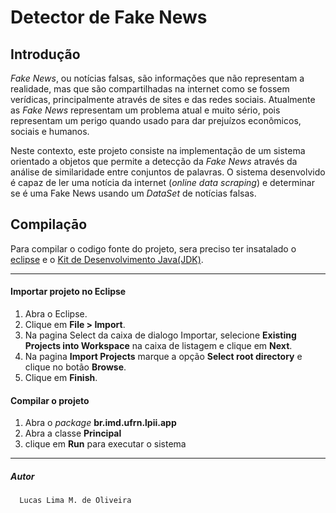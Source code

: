 # Detector de Fake News

## Introdução

_Fake News_, ou notícias falsas, são informações que não representam a realidade, mas que são compartilhadas na internet como se fossem verídicas, principalmente através de sites e das redes sociais. Atualmente as _Fake News_ representam um problema atual e muito sério, pois representam um perigo quando usado para dar prejuízos econômicos, sociais e humanos.

Neste contexto, este projeto consiste na implementação de um sistema orientado a objetos que permite a detecção da _Fake News_ através da análise de similaridade entre conjuntos de palavras. O sistema desenvolvido é capaz de ler uma notícia da internet (_online data scraping_) e determinar se é uma Fake News usando um _DataSet_ de notícias falsas.

## Compilaçāo

Para compilar o codigo fonte do projeto, sera preciso ter insatalado o [eclipse](https://www.eclipse.org/downloads/) e o [Kit de Desenvolvimento Java(JDK)](https://www.oracle.com/technetwork/java/javase/downloads/index.html).

---

#### Importar projeto no Eclipse

1. Abra o Eclipse.
2. Clique em __File > Import__.
3. Na pagina Select da caixa de dialogo Importar, selecione __Existing Projects into Workspace__ na caixa de listagem e clique em __Next__.
4. Na pagina __Import Projects__ marque a opção __Select root directory__ e clique no botão __Browse__.
5. Clique em __Finish__.

#### Compilar o projeto

1. Abra o _package_ __br.imd.ufrn.lpii.app__
2. Abra a classe __Principal__
3. clique em __Run__ para executar o sistema

---

##### Autor
```
  Lucas Lima M. de Oliveira
```
